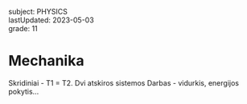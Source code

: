 subject: PHYSICS  
lastUpdated: 2023-05-03  
grade: 11  

# Mechanika
Skridiniai - T1 = T2. Dvi atskiros sistemos
Darbas - vidurkis, energijos pokytis...
